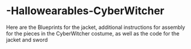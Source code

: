 # -Hallowearables-CyberWitcher
Here are the Blueprints for the jacket, additional instructions for assembly for the pieces in the CyberWitcher costume, as well as the code for the jacket and sword
